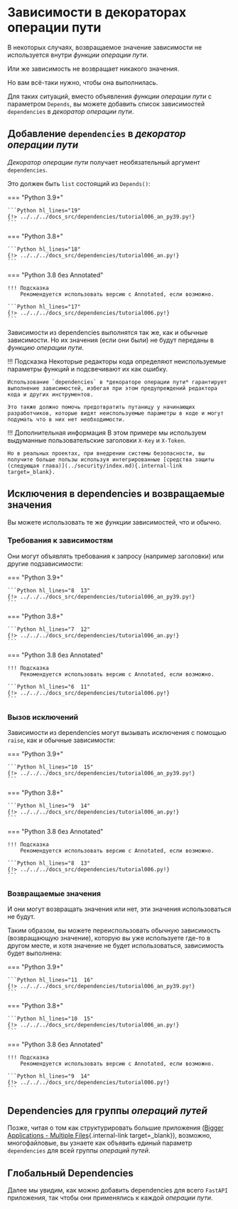 # Зависимости в декораторах операции пути

В некоторых случаях, возвращаемое значение зависимости не используется внутри *функции операции пути*.

Или же зависимость не возвращает никакого значения.

Но вам всё-таки нужно, чтобы она выполнилась.

Для таких ситуаций, вместо объявления *функции операции пути* с параметром `Depends`, вы можете добавить список зависимостей `dependencies` в *декоратор операции пути*.

## Добавление `dependencies` в *декоратор операции пути*

*Декоратор операции пути* получает необязательный аргумент `dependencies`.

Это должен быть `list` состоящий из `Depends()`:

=== "Python 3.9+"

    ```Python hl_lines="19"
    {!> ../../../docs_src/dependencies/tutorial006_an_py39.py!}
    ```

=== "Python 3.8+"

    ```Python hl_lines="18"
    {!> ../../../docs_src/dependencies/tutorial006_an.py!}
    ```

=== "Python 3.8 без Annotated"

    !!! Подсказка
        Рекомендуется использовать версию с Annotated, если возможно.

    ```Python hl_lines="17"
    {!> ../../../docs_src/dependencies/tutorial006.py!}
    ```

Зависимости из dependencies выполнятся так же, как и обычные зависимости. Но их значения (если они были) не будут переданы в *функцию операции пути*.

!!! Подсказка
    Некоторые редакторы кода определяют неиспользуемые параметры функций и подсвечивают их как ошибку.

    Использование `dependencies` в *декораторе операции пути* гарантирует выполнение зависимостей, избегая при этом предупреждений редактора кода и других инструментов.

    Это также должно помочь предотвратить путаницу у начинающих разработчиков, которые видят неиспользуемые параметры в коде и могут подумать что в них нет необходимости.

!!! Дополнительная информация
    В этом примере мы используем выдуманные пользовательские заголовки `X-Key` и `X-Token`.

    Но в реальных проектах, при внедрении системы безопасности, вы получите больше пользы используя интегрированные [средства защиты (следующая глава)](../security/index.md){.internal-link target=_blank}.

## Исключения в dependencies и возвращаемые значения

Вы можете использовать те же *функции* зависимостей, что и обычно.

### Требования к зависимостям

Они могут объявлять требования к запросу (например заголовки) или другие подзависимости:

=== "Python 3.9+"

    ```Python hl_lines="8  13"
    {!> ../../../docs_src/dependencies/tutorial006_an_py39.py!}
    ```

=== "Python 3.8+"

    ```Python hl_lines="7  12"
    {!> ../../../docs_src/dependencies/tutorial006_an.py!}
    ```

=== "Python 3.8 без Annotated"

    !!! Подсказка
        Рекомендуется использовать версию с Annotated, если возможно.

    ```Python hl_lines="6  11"
    {!> ../../../docs_src/dependencies/tutorial006.py!}
    ```

### Вызов исключений

Зависимости из dependencies могут вызывать исключения с помощью `raise`, как и обычные зависимости:

=== "Python 3.9+"

    ```Python hl_lines="10  15"
    {!> ../../../docs_src/dependencies/tutorial006_an_py39.py!}
    ```

=== "Python 3.8+"

    ```Python hl_lines="9  14"
    {!> ../../../docs_src/dependencies/tutorial006_an.py!}
    ```

=== "Python 3.8 без Annotated"

    !!! Подсказка
        Рекомендуется использовать версию с Annotated, если возможно.

    ```Python hl_lines="8  13"
    {!> ../../../docs_src/dependencies/tutorial006.py!}
    ```

### Возвращаемые значения

И они могут возвращать значения или нет, эти значения использоваться не будут.

Таким образом, вы можете переиспользовать обычную зависимость (возвращающую значение), которую вы уже используете где-то в другом месте, и хотя значение не будет использоваться, зависимость будет выполнена:

=== "Python 3.9+"

    ```Python hl_lines="11  16"
    {!> ../../../docs_src/dependencies/tutorial006_an_py39.py!}
    ```

=== "Python 3.8+"

    ```Python hl_lines="10  15"
    {!> ../../../docs_src/dependencies/tutorial006_an.py!}
    ```

=== "Python 3.8 без Annotated"

    !!! Подсказка
        Рекомендуется использовать версию с Annotated, если возможно.

    ```Python hl_lines="9  14"
    {!> ../../../docs_src/dependencies/tutorial006.py!}
    ```

## Dependencies для группы *операций путей*

Позже, читая о том как структурировать большие приложения ([Bigger Applications - Multiple Files](../../tutorial/bigger-applications.md){.internal-link target=_blank}), возможно, многофайловые, вы узнаете как объявить единый параметр `dependencies` для всей группы *операций путей*.

## Глобальный Dependencies

Далее мы увидим, как можно добавить dependencies для всего `FastAPI` приложения, так чтобы они применялись к каждой *операции пути*.
